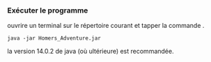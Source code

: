 ### Exécuter le programme
ouvrire un terminal sur le répertoire courant et tapper la commande .
```
java -jar Homers_Adventure.jar
```
la version 14.0.2 de java (où ultérieure) est recommandée.
